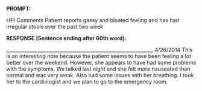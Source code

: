 **PROMPT:**

HPI Comments Patient reports gassy and bloated feeling and has had irregular stools over the past two week 

**RESPONSE (Sentence ending after 60th word):**

_____________________________________________________________ 4/26/2014  This is an interesting note because the patient seems to have been feeling a lot better over the weekend. However, she appears to have had some problems with the symptoms. We talked last night and she felt more nauseated than normal and was very weak. Also had some issues with her breathing. I took her to the cardiologist and we plan to go to the emergency room. 